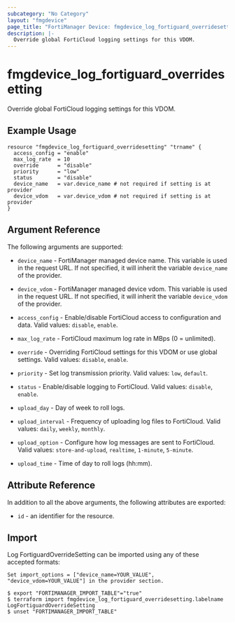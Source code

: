 ```yaml
---
subcategory: "No Category"
layout: "fmgdevice"
page_title: "FortiManager Device: fmgdevice_log_fortiguard_overridesetting"
description: |-
  Override global FortiCloud logging settings for this VDOM.
---
```


# fmgdevice_log_fortiguard_overridesetting
Override global FortiCloud logging settings for this VDOM.

## Example Usage

```hcl
resource "fmgdevice_log_fortiguard_overridesetting" "trname" {
  access_config = "enable"
  max_log_rate  = 10
  override      = "disable"
  priority      = "low"
  status        = "disable"
  device_name   = var.device_name # not required if setting is at provider
  device_vdom   = var.device_vdom # not required if setting is at provider
}
```

## Argument Reference


The following arguments are supported:

* `device_name` - FortiManager managed device name. This variable is used in the request URL. If not specified, it will inherit the variable `device_name` of the provider.
* `device_vdom` - FortiManager managed device vdom. This variable is used in the request URL. If not specified, it will inherit the variable `device_vdom` of the provider.

* `access_config` - Enable/disable FortiCloud access to configuration and data. Valid values: `disable`, `enable`.

* `max_log_rate` - FortiCloud maximum log rate in MBps (0 = unlimited).
* `override` - Overriding FortiCloud settings for this VDOM or use global settings. Valid values: `disable`, `enable`.

* `priority` - Set log transmission priority. Valid values: `low`, `default`.

* `status` - Enable/disable logging to FortiCloud. Valid values: `disable`, `enable`.

* `upload_day` - Day of week to roll logs.
* `upload_interval` - Frequency of uploading log files to FortiCloud. Valid values: `daily`, `weekly`, `monthly`.

* `upload_option` - Configure how log messages are sent to FortiCloud. Valid values: `store-and-upload`, `realtime`, `1-minute`, `5-minute`.

* `upload_time` - Time of day to roll logs (hh:mm).


## Attribute Reference

In addition to all the above arguments, the following attributes are exported:
* `id` - an identifier for the resource.

## Import

Log FortiguardOverrideSetting can be imported using any of these accepted formats:
```
Set import_options = ["device_name=YOUR_VALUE", "device_vdom=YOUR_VALUE"] in the provider section.

$ export "FORTIMANAGER_IMPORT_TABLE"="true"
$ terraform import fmgdevice_log_fortiguard_overridesetting.labelname LogFortiguardOverrideSetting
$ unset "FORTIMANAGER_IMPORT_TABLE"
```

